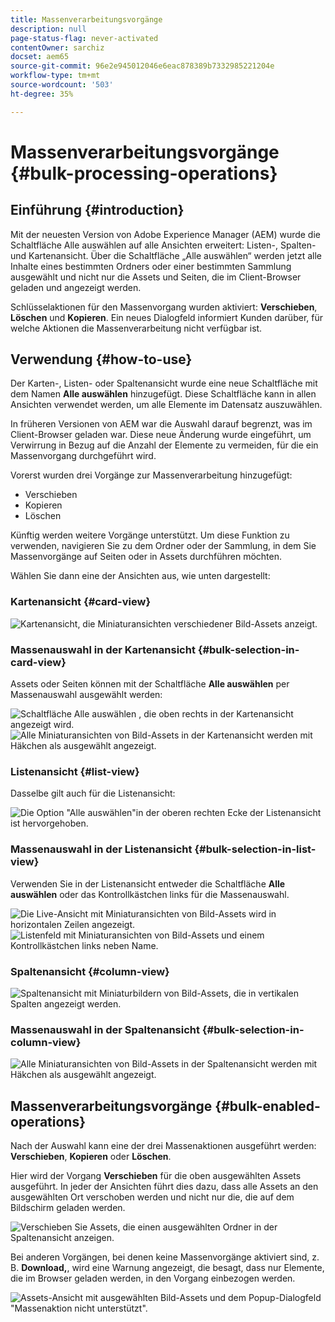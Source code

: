 ```yaml
---
title: Massenverarbeitungsvorgänge
description: null
page-status-flag: never-activated
contentOwner: sarchiz
docset: aem65
source-git-commit: 96e2e945012046e6eac878389b7332985221204e
workflow-type: tm+mt
source-wordcount: '503'
ht-degree: 35%

---
```



# Massenverarbeitungsvorgänge {#bulk-processing-operations}

## Einführung {#introduction}

Mit der neuesten Version von Adobe Experience Manager (AEM) wurde die Schaltfläche Alle auswählen auf alle Ansichten erweitert: Listen-, Spalten- und Kartenansicht. Über die Schaltfläche „Alle auswählen“ werden jetzt alle Inhalte eines bestimmten Ordners oder einer bestimmten Sammlung ausgewählt und nicht nur die Assets und Seiten, die im Client-Browser geladen und angezeigt werden.

Schlüsselaktionen für den Massenvorgang wurden aktiviert: **Verschieben**, **Löschen** und **Kopieren**. Ein neues Dialogfeld informiert Kunden darüber, für welche Aktionen die Massenverarbeitung nicht verfügbar ist.

## Verwendung {#how-to-use}

Der Karten-, Listen- oder Spaltenansicht wurde eine neue Schaltfläche mit dem Namen **Alle auswählen** hinzugefügt. Diese Schaltfläche kann in allen Ansichten verwendet werden, um alle Elemente im Datensatz auszuwählen.

In früheren Versionen von AEM war die Auswahl darauf begrenzt, was im Client-Browser geladen war. Diese neue Änderung wurde eingeführt, um Verwirrung in Bezug auf die Anzahl der Elemente zu vermeiden, für die ein Massenvorgang durchgeführt wird.

Vorerst wurden drei Vorgänge zur Massenverarbeitung hinzugefügt:

* Verschieben
* Kopieren
* Löschen

Künftig werden weitere Vorgänge unterstützt.
Um diese Funktion zu verwenden, navigieren Sie zu dem Ordner oder der Sammlung, in dem Sie Massenvorgänge auf Seiten oder in Assets durchführen möchten.

Wählen Sie dann eine der Ansichten aus, wie unten dargestellt:

### Kartenansicht {#card-view}

![Kartenansicht, die Miniaturansichten verschiedener Bild-Assets anzeigt.](assets/unu.png)

### Massenauswahl in der Kartenansicht {#bulk-selection-in-card-view}

Assets oder Seiten können mit der Schaltfläche **Alle auswählen** per Massenauswahl ausgewählt werden:

![Schaltfläche Alle auswählen , die oben rechts in der Kartenansicht angezeigt wird.](assets/doi.png) ![Alle Miniaturansichten von Bild-Assets in der Kartenansicht werden mit Häkchen als ausgewählt angezeigt.](assets/trei.png)

### Listenansicht {#list-view}

Dasselbe gilt auch für die Listenansicht:

![Die Option &quot;Alle auswählen&quot;in der oberen rechten Ecke der Listenansicht ist hervorgehoben.](assets/patru_modified.png)

### Massenauswahl in der Listenansicht {#bulk-selection-in-list-view}

Verwenden Sie in der Listenansicht entweder die Schaltfläche **Alle auswählen** oder das Kontrollkästchen links für die Massenauswahl.

![Die Live-Ansicht mit Miniaturansichten von Bild-Assets wird in horizontalen Zeilen angezeigt.](assets/cinci.png) ![Listenfeld mit Miniaturansichten von Bild-Assets und einem Kontrollkästchen links neben Name.](assets/sase.png)

### Spaltenansicht {#column-view}

![Spaltenansicht mit Miniaturbildern von Bild-Assets, die in vertikalen Spalten angezeigt werden.](assets/sapte.png)

### Massenauswahl in der Spaltenansicht {#bulk-selection-in-column-view}

![Alle Miniaturansichten von Bild-Assets in der Spaltenansicht werden mit Häkchen als ausgewählt angezeigt.](assets/opt.png)

## Massenverarbeitungsvorgänge {#bulk-enabled-operations}

Nach der Auswahl kann eine der drei Massenaktionen ausgeführt werden: **Verschieben**, **Kopieren** oder **Löschen**.

Hier wird der Vorgang **Verschieben** für die oben ausgewählten Assets ausgeführt. In jeder der Ansichten führt dies dazu, dass alle Assets an den ausgewählten Ort verschoben werden und nicht nur die, die auf dem Bildschirm geladen werden.

![Verschieben Sie Assets, die einen ausgewählten Ordner in der Spaltenansicht anzeigen.](assets/noua.png)

Bei anderen Vorgängen, bei denen keine Massenvorgänge aktiviert sind, z. B. **Download,**, wird eine Warnung angezeigt, die besagt, dass nur Elemente, die im Browser geladen werden, in den Vorgang einbezogen werden.

![Assets-Ansicht mit ausgewählten Bild-Assets und dem Popup-Dialogfeld &quot;Massenaktion nicht unterstützt&quot;.](assets/zece.png)
